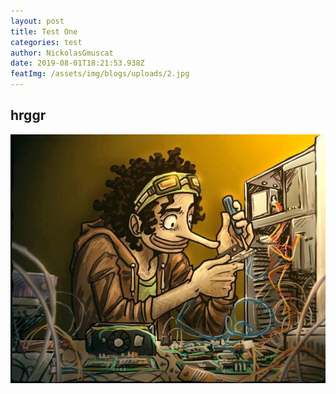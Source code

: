 ```yaml
---
layout: post
title: Test One
categories: test
author: NickolasGmuscat
date: 2019-08-01T18:21:53.938Z
featImg: /assets/img/blogs/uploads/2.jpg
---
```

## hrggr

![](/assets/img/blogs/uploads/25.jpg)
